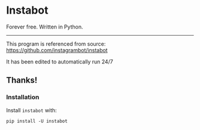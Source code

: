 # Instabot
Forever free. Written in Python.

---
This program is referenced from source: https://github.com/instagrambot/instabot

It has been edited to automatically run 24/7

Thanks!
---

### Installation
Install `instabot` with:
```
pip install -U instabot
```
